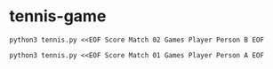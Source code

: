 # tennis-game

`python3 tennis.py <<EOF
Score Match 02
Games Player Person B
EOF`

`python3 tennis.py <<EOF
Score Match 01
Games Player Person A
EOF
`
